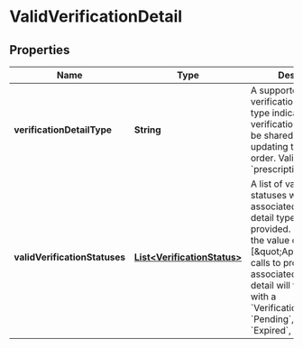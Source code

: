 
# ValidVerificationDetail

## Properties
Name | Type | Description | Notes
------------ | ------------- | ------------- | -------------
**verificationDetailType** | **String** | A supported type of verification detail. The type indicates which verification detail could be shared while updating the regulated order. Valid value: &#x60;prescriptionDetail&#x60;. | 
**validVerificationStatuses** | [**List&lt;VerificationStatus&gt;**](VerificationStatus.md) | A list of valid verification statuses where the associated verification detail type may be provided. For example, if the value of this field is [\&quot;Approved\&quot;], calls to provide the associated verification detail will fail for orders with a &#x60;VerificationStatus&#x60; of &#x60;Pending&#x60;, &#x60;Rejected&#x60;, &#x60;Expired&#x60;, or &#x60;Cancelled&#x60;. | 



